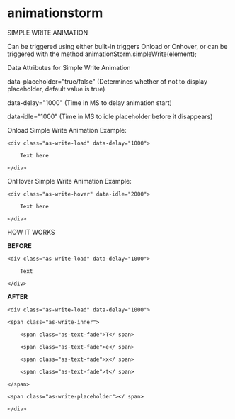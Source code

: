 # animationstorm
SIMPLE WRITE ANIMATION

Can be triggered using either built-in triggers Onload or Onhover, or can be triggered with the method animationStorm.simpleWrite(element);

Data Attributes for Simple Write Animation

data-placeholder="true/false" (Determines whether of not to display placeholder, default value is true)

data-delay="1000" (Time in MS to delay animation start)

data-idle="1000" (Time in MS to idle placeholder before it disappears)

Onload Simple Write Animation Example:

    <div class="as-write-load" data-delay="1000">

        Text here

    </div>
    
OnHover Simple Write Animation Example:

    <div class="as-write-hover" data-idle="2000">

        Text here

    </div>


HOW IT WORKS

**BEFORE**

    <div class="as-write-load" data-delay="1000">

        Text

    </div>

**AFTER**

    <div class="as-write-load" data-delay="1000">

    <span class="as-write-inner">

        <span class="as-text-fade">T</ span>

        <span class="as-text-fade">e</ span>

        <span class="as-text-fade">x</ span>

        <span class="as-text-fade">t</ span>

    </span>

    <span class="as-write-placeholder"></ span>

    </div>
